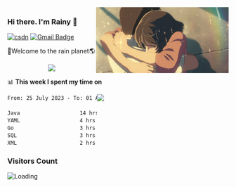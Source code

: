 <img  align='right' height="150" src="https://github.com/LikeRainDay/LikeRainDay/blob/master/pic/img_rain_1.gif?raw=true">



### Hi there. I'm Rainy :lemon:

[![csdn](https://img.shields.io/badge/-csdn-c14438?style=flat-square&logo=c&logoColor=white)](https://blog.csdn.net/qq_15807167)
[![Gmail Badge](https://img.shields.io/badge/-gmail-c14438?style=flat-square&logo=Gmail&logoColor=white&link=mailto:houshuai0816@gmail.com)](mailto:houshuai0816@gmail.com)

🚀Welcome to the rain planet🌎

<center>
<img align='center'  src="https://source.unsplash.com/user/rainyhehe/likes">
</center>

📊 **This week I spent my time on**

<img align='right'   width="300" src="https://github-readme-stats.vercel.app/api?username=LikeRainDay&show_icons=true&title_color=fff&icon_color=79ff97&text_color=9f9f9f&bg_color=151515&count_private=true">

<!--START_SECTION:waka-->

```txt
From: 25 July 2023 - To: 01 August 2023

Java                   14 hrs 25 mins  █████████░░░░░░░░░░░░░░░░   36.23 %
YAML                   4 hrs 59 mins   ███░░░░░░░░░░░░░░░░░░░░░░   12.55 %
Go                     3 hrs 54 mins   ██▒░░░░░░░░░░░░░░░░░░░░░░   09.82 %
SQL                    3 hrs 52 mins   ██▒░░░░░░░░░░░░░░░░░░░░░░   09.74 %
XML                    2 hrs 50 mins   █▓░░░░░░░░░░░░░░░░░░░░░░░   07.14 %
```

<!--END_SECTION:waka-->

### Visitors Count
<img align="left" src = "https://profile-counter.glitch.me/LikeRainDay/count.svg" alt ="Loading">
